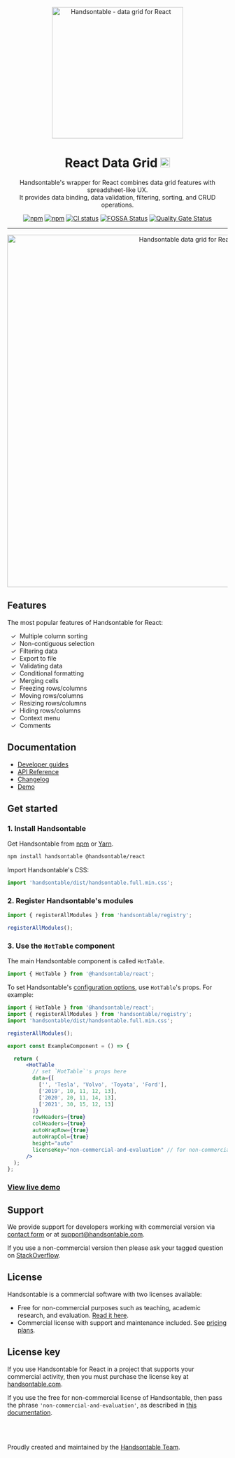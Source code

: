 <div align="center">

<a href="https://handsontable.com" rel="nofollow"><img src="https://raw.githubusercontent.com/handsontable/handsontable/develop/resources/handsontable-logo-blue.svg" alt="Handsontable - data grid for React" width="300"></a>

# React Data Grid <img src="https://raw.githubusercontent.com/handsontable/handsontable/develop/resources/icons/react-icon.svg" width="22" height="22">

Handsontable's wrapper for React combines data grid features with spreadsheet-like UX. <br>
It provides data binding, data validation, filtering, sorting, and CRUD operations.

[![npm](https://img.shields.io/npm/dt/@handsontable/react.svg)](https://npmjs.com/package/@handsontable/react)
[![npm](https://img.shields.io/npm/dm/@handsontable/react.svg)](https://npmjs.com/package/@handsontable/react)
[![CI status](https://github.com/handsontable/handsontable/actions/workflows/test.yml/badge.svg?branch=master)](https://github.com/handsontable/handsontable/actions/workflows/test.yml?query=branch%3Amaster)
[![FOSSA Status](https://app.fossa.io/api/projects/git%2Bgithub.com%2Fhandsontable%2Fhandsontable.svg?type=shield)](https://app.fossa.io/projects/git%2Bgithub.com%2Fhandsontable%2Fhandsontable?ref=badge_shield)
[![Quality Gate Status](https://sonarcloud.io/api/project_badges/measure?project=handsontable_handsontable&metric=alert_status)](https://sonarcloud.io/dashboard?id=handsontable_handsontable)

---

<a href="https://handsontable.com/demo"><img src="https://raw.githubusercontent.com/handsontable/handsontable/develop/resources/handsontable-github-preview.png" alt="Handsontable data grid for React" width="805"/></a>

</div>

## Features

The most popular features of Handsontable for React:

&nbsp;&nbsp;✓&nbsp; Multiple column sorting <br>
&nbsp;&nbsp;✓&nbsp; Non-contiguous selection <br>
&nbsp;&nbsp;✓&nbsp; Filtering data <br>
&nbsp;&nbsp;✓&nbsp; Export to file <br>
&nbsp;&nbsp;✓&nbsp; Validating data <br>
&nbsp;&nbsp;✓&nbsp; Conditional formatting <br>
&nbsp;&nbsp;✓&nbsp; Merging cells <br>
&nbsp;&nbsp;✓&nbsp; Freezing rows/columns <br>
&nbsp;&nbsp;✓&nbsp; Moving rows/columns <br>
&nbsp;&nbsp;✓&nbsp; Resizing rows/columns <br>
&nbsp;&nbsp;✓&nbsp; Hiding rows/columns <br>
&nbsp;&nbsp;✓&nbsp; Context menu <br>
&nbsp;&nbsp;✓&nbsp; Comments <br>

## Documentation

- [Developer guides](https://handsontable.com/docs/react-installation/)
- [API Reference](https://handsontable.com/docs/api/core/)
- [Changelog](https://handsontable.com/docs/release-notes/)
- [Demo](https://handsontable.com/demo)

<div id="installation"></div>

## Get started

### 1. Install Handsontable

Get Handsontable from [npm](https://www.npmjs.com/package/@handsontable/react) or [Yarn](https://yarnpkg.com/package/@handsontable/react).

```bash
npm install handsontable @handsontable/react
```

Import Handsontable's CSS:

```jsx
import 'handsontable/dist/handsontable.full.min.css';
```

### 2. Register Handsontable's modules

```jsx
import { registerAllModules } from 'handsontable/registry';

registerAllModules();
```

### 3. Use the `HotTable` component

The main Handsontable component is called `HotTable`.

```jsx
import { HotTable } from '@handsontable/react';
```

To set Handsontable's [configuration options](https://handsontable.com/docs/react-data-grid/configuration-options), use `HotTable`'s props. For example:

```jsx
import { HotTable } from '@handsontable/react';
import { registerAllModules } from 'handsontable/registry';
import 'handsontable/dist/handsontable.full.min.css';

registerAllModules();

export const ExampleComponent = () => {

  return (
      <HotTable
        // set `HotTable`'s props here
        data={[
          ['', 'Tesla', 'Volvo', 'Toyota', 'Ford'],
          ['2019', 10, 11, 12, 13],
          ['2020', 20, 11, 14, 13],
          ['2021', 30, 15, 12, 13]
        ]}
        rowHeaders={true}
        colHeaders={true}
        autoWrapRow={true}
        autoWrapCol={true}
        height="auto"
        licenseKey="non-commercial-and-evaluation" // for non-commercial use only
      />
  );
};
```



### [View live demo](https://handsontable.com/docs/react-data-grid/demo/)

## Support

We provide support for developers working with commercial version via [contact form](https://handsontable.com/contact?category=technical_support)</a> or at support@handsontable.com.

If you use a non-commercial version then please ask your tagged question on [StackOverflow](https://stackoverflow.com/questions/tagged/handsontable).

## License

Handsontable is a commercial software with two licenses available:

- Free for non-commercial purposes such as teaching, academic research, and evaluation. [Read it here](https://github.com/handsontable/handsontable/blob/master/handsontable-non-commercial-license.pdf).
- Commercial license with support and maintenance included. See [pricing plans](https://handsontable.com/pricing).

## License key

If you use Handsontable for React in a project that supports your commercial activity, then you must purchase the license key at [handsontable.com](https://handsontable.com/pricing).

If you use the free for non-commercial license of Handsontable, then pass the phrase `'non-commercial-and-evaluation'`, as described in [this documentation](https://handsontable.com/docs/license-key/).

<br>
<br>

Proudly created and maintained by the [Handsontable Team](https://handsontable.com/team).
